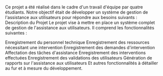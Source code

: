 Ce projet a été réalisé dans le cadre d'un travail d'équipe par quatre étudiants.
Notre objectif était de développer un système de gestion de l'assistance aux utilisateurs pour répondre aux besoins suivants :
Description du Projet
Le projet vise à mettre en place un système complet de gestion de l'assistance aux utilisateurs. Il comprend les fonctionnalités suivantes :

Enregistrement du personnel technique
Enregistrement des ressources nécessitant une intervention
Enregistrement des demandes d'intervention
Affectation des tâches d'assistance
Enregistrement des interventions effectuées
Enregistrement des validations des utilisateurs
Génération de rapports sur l'assistance aux utilisateurs
Et autres fonctionnalités à détailler au fur et à mesure du développement.
